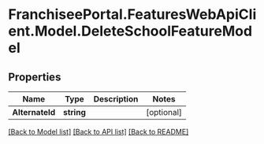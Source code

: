 # FranchiseePortal.FeaturesWebApiClient.Model.DeleteSchoolFeatureModel

## Properties

Name | Type | Description | Notes
------------ | ------------- | ------------- | -------------
**AlternateId** | **string** |  | [optional] 

[[Back to Model list]](../README.md#documentation-for-models) [[Back to API list]](../README.md#documentation-for-api-endpoints) [[Back to README]](../README.md)

